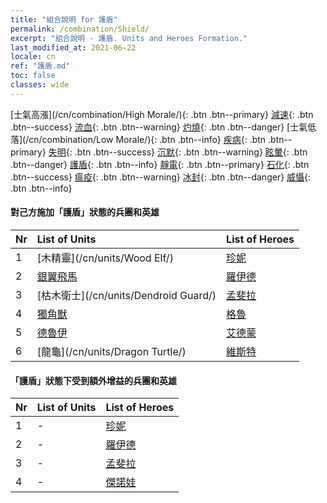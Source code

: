 ```yaml
---
title: "組合說明 for 護盾"
permalink: /combination/Shield/
excerpt: "組合說明 - 護盾. Units and Heroes Formation."
last_modified_at: 2021-06-22
locale: cn
ref: "護盾.md"
toc: false
classes: wide
---
```


  [士氣高漲](/cn/combination/High Morale/){: .btn .btn--primary} [減速](/cn/combination/Slow/){: .btn .btn--success} [流血](/cn/combination/Bleeding/){: .btn .btn--warning} [灼燒](/cn/combination/Burning/){: .btn .btn--danger} [士氣低落](/cn/combination/Low Morale/){: .btn .btn--info} [疾病](/cn/combination/Disease/){: .btn .btn--primary} [失明](/cn/combination/Blind/){: .btn .btn--success} [沉默](/cn/combination/Silence/){: .btn .btn--warning} [眩暈](/cn/combination/Stun/){: .btn .btn--danger} [護盾](/cn/combination/Shield/){: .btn .btn--info} [靜電](/cn/combination/Static/){: .btn .btn--primary} [石化](/cn/combination/Petrify/){: .btn .btn--success} [瘟疫](/cn/combination/Plague/){: .btn .btn--warning} [冰封](/cn/combination/Freeze/){: .btn .btn--danger} [威懾](/cn/combination/Deterrence/){: .btn .btn--info} 


#### 對己方施加「護盾」狀態的兵團和英雄

  | Nr |  List of Units  | List of Heroes | 
  |:---|:----------------|:---------------| 
  | 1 | [木精靈](/cn/units/Wood Elf/) | [珍妮](/cn/heroes/Gem/) |
  | 2 | [銀翼飛馬](/cn/units/Pegasus/) | [羅伊德](/cn/heroes/Ryland/) |
  | 3 | [枯木衛士](/cn/units/Dendroid Guard/) | [孟斐拉](/cn/heroes/Mephala/) |
  | 4 | [獨角獸](/cn/units/Unicorn/) | [格魯](/cn/heroes/Gelu/) |
  | 5 | [德魯伊](/cn/units/Druid/) | [艾德蒙](/cn/heroes/Erdamon/) |
  | 6 | [龍龜](/cn/units/Dragon Turtle/) | [維斯特](/cn/heroes/Wystan/) |


#### 「護盾」狀態下受到額外增益的兵團和英雄

  | Nr |  List of Units  | List of Heroes | 
  |:---|:----------------|:---------------| 
  | 1 | - | [珍妮](/cn/heroes/Gem/) |
  | 2 | - | [羅伊德](/cn/heroes/Ryland/) |
  | 3 | - | [孟斐拉](/cn/heroes/Mephala/) |
  | 4 | - | [傑諾娃](/cn/heroes/Jenova/) |
